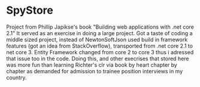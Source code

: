 # SpyStore
Project from Phillip Japikse's book "Building web applications with  .net core 2.1" 
It served as an exercise in doing a large project. Got a taste of coding a middle sized project, instead of NewtonSoftJson used build in framework features (got an idea from StackOverflow), transported from .net core 2.1 to net core 3. 
Entity Framework changed from core 2 to core 3 thus i adressed that issue too in the code. 
Doing this, and other execrises that stored here was more fun than learning Richter's clr via book by heart chapter by chapter as demanded for admission to trainee position interviews in my country. 
